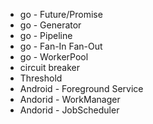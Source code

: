 - go - Future/Promise
- go - Generator
- go - Pipeline
- go - Fan-In Fan-Out 
- go - WorkerPool
- circuit breaker
- Threshold
- Android - Foreground Service
- Andorid - WorkManager
- Andorid - JobScheduler